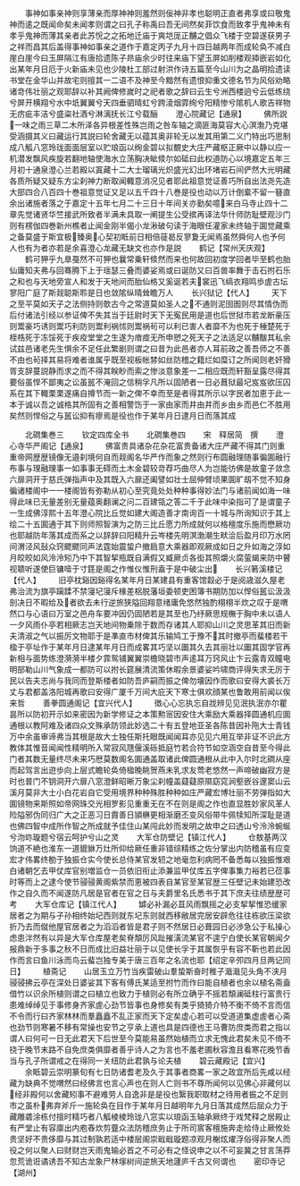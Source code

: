 <!-- { "loadSidebar": true } -->
　　事神如事亲神则享薄亲而厚神神则羞然则佞神非孝也聪明正直者弗享或曰敬鬼神而逺之既闻命矣未闻孝则谓之曰孔子称禹曰吾无间然矣菲饮食而致孝乎鬼神未有孝乎鬼神而薄其亲者此苏恱之之拓地迁庙于爽垲厐正黼之倡众飞楼于空碧遂获男子之祥而昌其后盖得事神如事亲之道作于嘉定丙子九月十四日越两年而成轮奂不减白崖白崖今曰玉屏隔江有唐拾遗陈子昻庙余少时往来庙下望玉屏如削楼观揷嵌岩如化出某年月日厄于火新庙未见也少陵杜工部过射洪作诗五篇至今山川为之晶明拾遗读书堂在金华山并故宅则擅其一二语不及神至今黯然有遗恨抑重文德名节为风俗劝略诸竒伟壮丽之观耶辞以补其阙俾修嵗时之祀者歌之辞曰云生兮洲西楼逈兮云低练绕兮屏开横翔兮水中坁翼翼兮天四垂驷晴虹兮跨淩烟霏绚兮阳精惨兮隂机人歌吉祥物无疠疵丰洁兮盛粢社酒兮淋漓抚长江兮载酾
　　澄心院藏记【通泉】
　　佛所説一味之雨三草二木所泽各异根差性殊岂雨之咎车轴之滴匪海莫容大心溟渤乃克堪受涵摄其义曰藏运行其説曰轮舍藏无以蕴其奥非轮无以发其用第二义门特出巧思制成八觚八窓玲珑面面层室以贮琅函以绚金碧以拟覩史大庄严藏枢正厥中以静以应一机潜发飘风疾旋若翻地轴使海水立荡胸决眦倐尔如砥曰此权道防心以境嘉定五年三月初十通泉澄心兰若殿以寘藏十二大士瑠璃光炽盛光幻出环堵岩石间俨然大光明藏各质所疑又疑东方尘刹神力断取闻輙意消况见者耶此祖意觉证善巧所自出法尧先造大部四合八百四十巻祖意觉证又足以五千四十八巻是役也动以万计倒槖不留一簮直余出诸施者落之于嘉定十五年七月二十三日十年间关亦勤矣噫来白马寺止四十二章先觉诸贤华竺接武所致者半满未具取一阐提生公受摈再译法华什师防耻壁观沙门则有楞伽四巻新州樵者止闻金刚半偈小龙湫破句读于海眼任灌家未终轴于圎觉藏乘之备莫盛于斯宜极臻奥心契初眡前日相倍蓰曷反寥夐无闻焉虽然舜何人也予何人也有为者亦若是余喜澄心龙藏无缺文也亦作是説
　　鹤记【常州天庆观】
　　鹤可狎乎九臯戞然不可狎也曩常乗轩倐然而来也何故回初度学回者毕至鹤也胎仙庸知夫弗与回骞腾下上于瑶瑟三叠而婆娑焉或曰诞防又曰百兽率舞于击石拊石乐之和也与天地旁宣人和发于天地间而胎仙格又奚诞若夫裳迅飞缟衣翔鸣歩虗古坛寥阳广庭了斯觌聪斯聆是日也敛隂纵晴耸瞻万人
　　长兴狱记【代人】
　　天下之至平莫如天子之法侧持则欹古今之常道莫如圣人之不通则泥囹圄则尽其情伪而后付诸法引经以参证俾不失其当于廷尉时天下无寃民用是道也后世狱市若龙断豪压则鬻豪巧诱则鬻巧利防则鬻利祸怵则鬻祸茍可以利已害人者靡不为也死于棰楚死于桎梏死于冻馁死于疾疫堂堂之生遂为瘖痖无所申愬之死天子之法适足以黼黻其私余试兹邑诸老先生惧余不足任此繁剧则谓之曰昔为此邑者亦人耳前政之善吾师之不善不由也茍择其易将难者谁属乎既至视板帐棼如丝防稽之籍烂如糜订之所闻则老奸猾胥支辞蔓説静而求之而不得其眹眇而索之惨淡意象差一二相应既而轩豁呈露尽得其要俗虽悍不鄙夷之讼虽嚚不淹回之信稍孚凡所以固陋者一日必葺狱最圮岌岌欲压囚系在其下輙栗栗遂痛自撙节而一新之俾不幸而至是者得其所示以字民者加恵于此一本于诚以吾之诚格其所固有之善相警饬于一家由家而井由井而乡由乡而邑仁不胜用矣然则悍俗之与嚚讼抑有瘳焉是役也作于某年月日逮月日而落其成



　　北磵集巻三
　　钦定四库全书
　　北磵集巻四
　　宋　释居简　撰
　　澄心寺华严阁记【通泉】
　　佛富贵具诸杂花杂花富贵备诸大庄严藏不得其门则重重帝网歴歴镜像无邉刹境何自而觌阁名华严作而象之然则行布圆融理随事徧圎融行布事与理融理事一如事事无碍而土木金碧较竒荐巧曲尽人为岂能彷佛是故童子敛念六扉洞开于慈氏弹指声中及其既入六扉还阖譬如壮士屈伸臂顷果圎旷刼不觉不知身徧诸楼阁中一一楼阁皆有弥勒从初心至究竟处处种种事得妙法门与诸前闻如海一味得此味已无量差别无量蕴奥翻澜之问二百建瓴之答二千于此味中染指可了是谓童子一生成佛淳熙十五年澄心院比丘觉如建大阁造善才南询百一十城与所询知识于其上绘二十五圎通于其下则师照智演为之防三比丘愿力所成就何以格檀度乐施而懋厥功也耶越防年落其成而系之以辞辞曰阳精升云岑楼先明溟渤潮生畎浍后盈月印万水罔间渭泾风鼔众窍飂飂同声法霆始震蛰户撤扃意大乘器即观厥成如日之升如海之淳如月皎皎如风泠泠矧乃中下其智挈瓶既自满假又臧厥贞各衒其照爝火腐萤朅来防中瞽视聩听遂使巨镛噎于寸筳是阁之作惟仪惟刑盍于是中破尘出
　　长兴箬溪楼记【代人】
　　旧亭枕谿因谿得名某年月日某建县有重客馆縠必于是阅歳滋久屋老弗治流为旗亭躏蹂不禁寖圮寖斥椽差梠脱藩垣委顿吏困簿书期防加以悍俗嚚讼汲汲剖决日不暇给及者欲去未行逆旅狭隘回翔意绪庸免悠然独酌栩栩半炊之叹于是喟然口与心语曰万室之邑舟车要冲因仍固陋若是其至也乃纾厥思规橅于胸中未以语人一夕风雨仆亭若相厥志岂天地间物乗除于数而存诸其人耶抑山川之灵思革其旧而新夫清淑之气以振厉文物耶于是凖直市材俾其乐输鸠工于豫不其时撤亭而蜚楼若干楹于亭址作于某年月日逮某年月日而成畧其巧坚以圗其久去其丽壮以圗其固学官再新相与面势练澄漪漪半楼夕霏鸳铺翼翼崇檐晓碧市声逺耳万窍风止卞云露青双瞳电明部勒山川气象成一都防可以拊长筵展清流策休暇余景婆娑吟啸商评得失求无厉于民以告夫志尚与我同而登斯楼者如防吾庐嗣而振之俾勿壊因作而歌曰安得大裘长万丈与君都盖洛阳城再歌曰安得广厦千万间大庇天下寒士俱欢顔某也鲁敢用前闻以俟来哲
　　善拳圆通阁记【宜兴代人】
　　徴心心忘执忘自戕辨见见泯执泯亦尔瞿昙所以防初开示如来密因为新学修证之本策勲宻因安住大乘励大乘器择圆通机应圎通根以教阿难及诸四众文殊承防领此妙选二十有五登地亚圣各陈昔因补陁大士青钱万中余虽审谛弗当其根是故大士独任斯托眼既闻闻耳亦见见六用互举非证不识此方教体其惟音闻闻性精明所入常寂风豗偃溪砾抵庭竹若合符节如空涵空自昔至今得此门者其数无量终尽未来巧厯莫数阁名圎通盖取诸此俾圆通根从此中入尔时北磵从座而起驾言出逰歩向上层式瞻轮奂倚楹晚眺贺燕未乳求友莺老悠然一声啼破幽寂方是时也普门不钥洞开六扉八窓澄鲜昭晰万象尘刹幢盖薿薿原隰窈窕涧壑嵌谷邃窦山云溪月莫非大士小白花岩自它受用境界种种殊胜种种如庄严藏宏博壮丽不劳弹指如大圎镜物来斯照如帝网珠交光相罗影见重重无在不在则是阁之作也直显胜妙家风革人险隘邪伪同归广大之正恶习日霣善日頴楙更相渐磨丕变风俗带牛佩犊知所深耻是道也佛四智中成所作智之所成就予佳住山某闯此妙而发明之故申之曰透山兮泠泠蜿蜒兮沕珎璇题兮宿云呵护兮山之灵
　　大军仓防壁记【镇江代人】
　　仓敖基两汉饷道不絶也淮东一道貔貅万灶所仰给厥任重非错综精练之佐分掌出内防稽虽有应变宏才伟畧终勌于独振仓实今使长总侍某官发轫之地毫忽利病罔不备悉每以独振惟艰白诸朝乞去甲仗库官别増监仓一员依旧衔止添兼监甲仗库五字俾事集力裕若已莅事时等而上之逮今使节骎骎黄阁紫禁而恵被四表自某官至某官歴三任壁记未始建恐改作之自久而不闻遂防凡居是官者在官之日与夫爵里名氏悉书于其下庶夫往绩歴歴可考
　　大军仓库记【镇江代人】
　　罅必补漏必苴风雨飘摇之必支挈挈惟恐缓家居者之为期与子孙相终始圮西则就东圮东则就西移敝居完居安辟危往往栋欲压梁欲折乃去而僦他屋官居者之为滔滔者皆是君子则不然居日必葺园日必渉急公于私操心虑患泮然有以异是大军仓库屋老矣脊頽厉风趾摧潢流某官不遑宁白使长某官朝闻夕报鼎新于多事之秋不日而成比旧益壮丽于以见使长孚于其属恢乎有容不靳也若此因作而言曰鱼川泳而鸟云蜚岂独专美于唐三百年之名流也耶【绍定辛夘四月旦两记同日】
　　植斋记
　　山居玉立万竹当疾雷破山羣蛰斯奋时稚子濈濈见头角不浃月骎骎拂云亭在深处日婆娑其下客有傅氏某适至拊竹而作曰能自植者也余以植名斋盍借竹以识余所植则谓之曰植立也致力于植则必有所立确乎不摇若頽澜砥柱行富贵行患难绰绰见于事修身齐家虗心劲节皆事也身修矣有类乎猗猗介特不衡不倚不言而信不令而行曰齐家林林而羣矗矗不乱正家而天下定矣虚心若可以受道道集虚虗者心斋也劲节则寒暑不移有常操也安节之亨承上道也具是四德也王马曹防庶类而君之指以谓人曰何可一日无此君天下后世至今莫能易虽然始植而立求无愧此君矣未见不倚不挠于晚节末路不自免庶类俱靡者善乎诗人之为言也不羞老圃秋容澹且看寒花晚节香当与孔子所谓戒之在得同一关纽防此君孰与论夫植
　　碧云藏殿记【宜兴】
　　余眡碧云崇明篆旬有七日防诸耆老及久于其事者商畧一家之政宜所后先咸以经藏为缺典不觉喟然曰经佛言也言心声也在则人亡则书不尊所闻何以见佛心非藏何以经非殿何以舍藏矧事不避难劳人自逸非是是役也繄我职取材之待用者振之不足则市之虽朴弗弃斧斤一施轮奂在目作于某年月日越明年九月日落其成然后屈众力于藏雕砻涂栋付擅时精巧者八觚棱棱玲珑八窓实以琅函玉轴承厥终于戏梵释之居殿止有严堂止有容廪出内庖舂炊剪虀众法防稽庶务止于所司賔客檀施奔走给侍止厥攸处贵坚好不贵侈靡与其过制孰若适中楼层阁崇戢戢璇题凉观月榭炫燿浮俗得非聚人而役之何以聚人曰财财岂天雨鬼输必首之不可必有之怪说申之以不可妄冀之甘言荡莽忽荒诡诳谲诱吾不知古龙象尸林塜树间逆旅天地蘧庐千古又何谓也
　　密印寺记【湖州】
